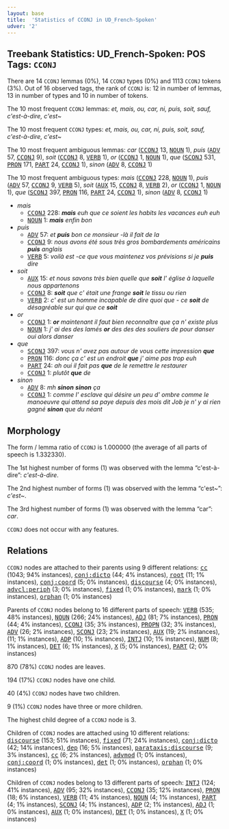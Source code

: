 ```yaml
---
layout: base
title:  'Statistics of CCONJ in UD_French-Spoken'
udver: '2'
---
```


## Treebank Statistics: UD_French-Spoken: POS Tags: `CCONJ`

There are 14 `CCONJ` lemmas (0%), 14 `CCONJ` types (0%) and 1113 `CCONJ` tokens (3%).
Out of 16 observed tags, the rank of `CCONJ` is: 12 in number of lemmas, 13 in number of types and 10 in number of tokens.

The 10 most frequent `CCONJ` lemmas: <em>et, mais, ou, car, ni, puis, soit, sauf, c'est-à-dire, c'est~</em>

The 10 most frequent `CCONJ` types:  <em>et, mais, ou, car, ni, puis, soit, sauf, c'est-à-dire, c'est~</em>

The 10 most frequent ambiguous lemmas: <em>car</em> (<tt><a href="fr_spoken-pos-CCONJ.html">CCONJ</a></tt> 13, <tt><a href="fr_spoken-pos-NOUN.html">NOUN</a></tt> 1), <em>puis</em> (<tt><a href="fr_spoken-pos-ADV.html">ADV</a></tt> 57, <tt><a href="fr_spoken-pos-CCONJ.html">CCONJ</a></tt> 9), <em>soit</em> (<tt><a href="fr_spoken-pos-CCONJ.html">CCONJ</a></tt> 8, <tt><a href="fr_spoken-pos-VERB.html">VERB</a></tt> 1), <em>or</em> (<tt><a href="fr_spoken-pos-CCONJ.html">CCONJ</a></tt> 1, <tt><a href="fr_spoken-pos-NOUN.html">NOUN</a></tt> 1), <em>que</em> (<tt><a href="fr_spoken-pos-SCONJ.html">SCONJ</a></tt> 531, <tt><a href="fr_spoken-pos-PRON.html">PRON</a></tt> 171, <tt><a href="fr_spoken-pos-PART.html">PART</a></tt> 24, <tt><a href="fr_spoken-pos-CCONJ.html">CCONJ</a></tt> 1), <em>sinon</em> (<tt><a href="fr_spoken-pos-ADV.html">ADV</a></tt> 8, <tt><a href="fr_spoken-pos-CCONJ.html">CCONJ</a></tt> 1)

The 10 most frequent ambiguous types:  <em>mais</em> (<tt><a href="fr_spoken-pos-CCONJ.html">CCONJ</a></tt> 228, <tt><a href="fr_spoken-pos-NOUN.html">NOUN</a></tt> 1), <em>puis</em> (<tt><a href="fr_spoken-pos-ADV.html">ADV</a></tt> 57, <tt><a href="fr_spoken-pos-CCONJ.html">CCONJ</a></tt> 9, <tt><a href="fr_spoken-pos-VERB.html">VERB</a></tt> 5), <em>soit</em> (<tt><a href="fr_spoken-pos-AUX.html">AUX</a></tt> 15, <tt><a href="fr_spoken-pos-CCONJ.html">CCONJ</a></tt> 8, <tt><a href="fr_spoken-pos-VERB.html">VERB</a></tt> 2), <em>or</em> (<tt><a href="fr_spoken-pos-CCONJ.html">CCONJ</a></tt> 1, <tt><a href="fr_spoken-pos-NOUN.html">NOUN</a></tt> 1), <em>que</em> (<tt><a href="fr_spoken-pos-SCONJ.html">SCONJ</a></tt> 397, <tt><a href="fr_spoken-pos-PRON.html">PRON</a></tt> 116, <tt><a href="fr_spoken-pos-PART.html">PART</a></tt> 24, <tt><a href="fr_spoken-pos-CCONJ.html">CCONJ</a></tt> 1), <em>sinon</em> (<tt><a href="fr_spoken-pos-ADV.html">ADV</a></tt> 8, <tt><a href="fr_spoken-pos-CCONJ.html">CCONJ</a></tt> 1)


* <em>mais</em>
  * <tt><a href="fr_spoken-pos-CCONJ.html">CCONJ</a></tt> 228: <em><b>mais</b> euh que ce soient les habits les vacances euh euh</em>
  * <tt><a href="fr_spoken-pos-NOUN.html">NOUN</a></tt> 1: <em><b>mais</b> enfin bon</em>
* <em>puis</em>
  * <tt><a href="fr_spoken-pos-ADV.html">ADV</a></tt> 57: <em>et <b>puis</b> bon ce monsieur -là il fait de la</em>
  * <tt><a href="fr_spoken-pos-CCONJ.html">CCONJ</a></tt> 9: <em>nous avons été sous très gros bombardements américains <b>puis</b> anglais</em>
  * <tt><a href="fr_spoken-pos-VERB.html">VERB</a></tt> 5: <em>voilà est -ce que vous maintenez vos prévisions si je <b>puis</b> dire</em>
* <em>soit</em>
  * <tt><a href="fr_spoken-pos-AUX.html">AUX</a></tt> 15: <em>et nous savons très bien quelle que <b>soit</b> l' église à laquelle nous appartenons</em>
  * <tt><a href="fr_spoken-pos-CCONJ.html">CCONJ</a></tt> 8: <em><b>soit</b> que c' était une frange <b>soit</b> le tissu ou rien</em>
  * <tt><a href="fr_spoken-pos-VERB.html">VERB</a></tt> 2: <em>c' est un homme incapable de dire quoi que - ce <b>soit</b> de désagréable sur qui que ce <b>soit</b></em>
* <em>or</em>
  * <tt><a href="fr_spoken-pos-CCONJ.html">CCONJ</a></tt> 1: <em><b>or</b> maintenant il faut bien reconnaître que ça n' existe plus</em>
  * <tt><a href="fr_spoken-pos-NOUN.html">NOUN</a></tt> 1: <em>j' ai des des lamés <b>or</b> des des des souliers de pour danser oui alors danser</em>
* <em>que</em>
  * <tt><a href="fr_spoken-pos-SCONJ.html">SCONJ</a></tt> 397: <em>vous n' avez pas autour de vous cette impression <b>que</b></em>
  * <tt><a href="fr_spoken-pos-PRON.html">PRON</a></tt> 116: <em>donc ça c' est un endroit <b>que</b> j' aime pas trop euh</em>
  * <tt><a href="fr_spoken-pos-PART.html">PART</a></tt> 24: <em>ah oui il fait pas <b>que</b> de le remettre le restaurer</em>
  * <tt><a href="fr_spoken-pos-CCONJ.html">CCONJ</a></tt> 1: <em>plutôt <b>que</b> de</em>
* <em>sinon</em>
  * <tt><a href="fr_spoken-pos-ADV.html">ADV</a></tt> 8: <em>mh <b>sinon</b> <b>sinon</b> ça</em>
  * <tt><a href="fr_spoken-pos-CCONJ.html">CCONJ</a></tt> 1: <em>comme l' esclave qui désire un peu d' ombre comme le manoeuvre qui attend sa paye depuis des mois dit Job je n' y ai rien gagné <b>sinon</b> que du néant</em>

## Morphology

The form / lemma ratio of `CCONJ` is 1.000000 (the average of all parts of speech is 1.332330).

The 1st highest number of forms (1) was observed with the lemma “c'est-à-dire”: <em>c'est-à-dire</em>.

The 2nd highest number of forms (1) was observed with the lemma “c'est~”: <em>c'est~</em>.

The 3rd highest number of forms (1) was observed with the lemma “car”: <em>car</em>.

`CCONJ` does not occur with any features.


## Relations

`CCONJ` nodes are attached to their parents using 9 different relations: <tt><a href="fr_spoken-dep-cc.html">cc</a></tt> (1043; 94% instances), <tt><a href="fr_spoken-dep-conj-dicto.html">conj:dicto</a></tt> (44; 4% instances), <tt><a href="fr_spoken-dep-root.html">root</a></tt> (11; 1% instances), <tt><a href="fr_spoken-dep-conj-coord.html">conj:coord</a></tt> (5; 0% instances), <tt><a href="fr_spoken-dep-discourse.html">discourse</a></tt> (4; 0% instances), <tt><a href="fr_spoken-dep-advcl-periph.html">advcl:periph</a></tt> (3; 0% instances), <tt><a href="fr_spoken-dep-fixed.html">fixed</a></tt> (1; 0% instances), <tt><a href="fr_spoken-dep-mark.html">mark</a></tt> (1; 0% instances), <tt><a href="fr_spoken-dep-orphan.html">orphan</a></tt> (1; 0% instances)

Parents of `CCONJ` nodes belong to 16 different parts of speech: <tt><a href="fr_spoken-pos-VERB.html">VERB</a></tt> (535; 48% instances), <tt><a href="fr_spoken-pos-NOUN.html">NOUN</a></tt> (266; 24% instances), <tt><a href="fr_spoken-pos-ADJ.html">ADJ</a></tt> (81; 7% instances), <tt><a href="fr_spoken-pos-PRON.html">PRON</a></tt> (44; 4% instances), <tt><a href="fr_spoken-pos-CCONJ.html">CCONJ</a></tt> (35; 3% instances), <tt><a href="fr_spoken-pos-PROPN.html">PROPN</a></tt> (32; 3% instances), <tt><a href="fr_spoken-pos-ADV.html">ADV</a></tt> (26; 2% instances), <tt><a href="fr_spoken-pos-SCONJ.html">SCONJ</a></tt> (23; 2% instances), <tt><a href="fr_spoken-pos-AUX.html">AUX</a></tt> (19; 2% instances),  (11; 1% instances), <tt><a href="fr_spoken-pos-ADP.html">ADP</a></tt> (10; 1% instances), <tt><a href="fr_spoken-pos-INTJ.html">INTJ</a></tt> (10; 1% instances), <tt><a href="fr_spoken-pos-NUM.html">NUM</a></tt> (8; 1% instances), <tt><a href="fr_spoken-pos-DET.html">DET</a></tt> (6; 1% instances), <tt><a href="fr_spoken-pos-X.html">X</a></tt> (5; 0% instances), <tt><a href="fr_spoken-pos-PART.html">PART</a></tt> (2; 0% instances)

870 (78%) `CCONJ` nodes are leaves.

194 (17%) `CCONJ` nodes have one child.

40 (4%) `CCONJ` nodes have two children.

9 (1%) `CCONJ` nodes have three or more children.

The highest child degree of a `CCONJ` node is 3.

Children of `CCONJ` nodes are attached using 10 different relations: <tt><a href="fr_spoken-dep-discourse.html">discourse</a></tt> (153; 51% instances), <tt><a href="fr_spoken-dep-fixed.html">fixed</a></tt> (71; 24% instances), <tt><a href="fr_spoken-dep-conj-dicto.html">conj:dicto</a></tt> (42; 14% instances), <tt><a href="fr_spoken-dep-dep.html">dep</a></tt> (16; 5% instances), <tt><a href="fr_spoken-dep-parataxis-discourse.html">parataxis:discourse</a></tt> (9; 3% instances), <tt><a href="fr_spoken-dep-cc.html">cc</a></tt> (6; 2% instances), <tt><a href="fr_spoken-dep-advmod.html">advmod</a></tt> (1; 0% instances), <tt><a href="fr_spoken-dep-conj-coord.html">conj:coord</a></tt> (1; 0% instances), <tt><a href="fr_spoken-dep-det.html">det</a></tt> (1; 0% instances), <tt><a href="fr_spoken-dep-orphan.html">orphan</a></tt> (1; 0% instances)

Children of `CCONJ` nodes belong to 13 different parts of speech: <tt><a href="fr_spoken-pos-INTJ.html">INTJ</a></tt> (124; 41% instances), <tt><a href="fr_spoken-pos-ADV.html">ADV</a></tt> (95; 32% instances), <tt><a href="fr_spoken-pos-CCONJ.html">CCONJ</a></tt> (35; 12% instances), <tt><a href="fr_spoken-pos-PRON.html">PRON</a></tt> (18; 6% instances), <tt><a href="fr_spoken-pos-VERB.html">VERB</a></tt> (11; 4% instances), <tt><a href="fr_spoken-pos-NOUN.html">NOUN</a></tt> (4; 1% instances), <tt><a href="fr_spoken-pos-PART.html">PART</a></tt> (4; 1% instances), <tt><a href="fr_spoken-pos-SCONJ.html">SCONJ</a></tt> (4; 1% instances), <tt><a href="fr_spoken-pos-ADP.html">ADP</a></tt> (2; 1% instances), <tt><a href="fr_spoken-pos-ADJ.html">ADJ</a></tt> (1; 0% instances), <tt><a href="fr_spoken-pos-AUX.html">AUX</a></tt> (1; 0% instances), <tt><a href="fr_spoken-pos-DET.html">DET</a></tt> (1; 0% instances), <tt><a href="fr_spoken-pos-X.html">X</a></tt> (1; 0% instances)

